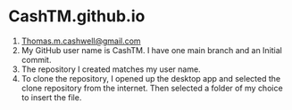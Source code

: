 # CashTM.github.io

1. Thomas.m.cashwell@gmail.com
2. My GitHub user name is CashTM. I have one main branch and an Initial commit.
3. The repository I created matches my user name.
4. To clone the repository, I opened up the desktop app and selected the clone repository from the internet. Then selected a folder of my choice to insert the file.
